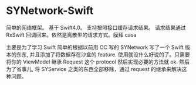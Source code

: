 # SYNetwork-Swift

简单的网络框架。 基于 Swift4.0。 支持按照接口缓存请求结果。
请求结果通过 RxSwift 回调回来。依然是离散型的请求方式。膜拜 casa

主要是为了学习 Swift 简单的根据以前用 OC 写的 SYNetwork 写了一个 Swift 版本的东东, 并且添加了将数据存在沙盒的 feature. 使用就没什么好说的了。只需要将你的 ViewModel 继承 Request 这个 protocol 然后实现必要的方法就 ok. 然后为了省事儿, 将 SYService 之类的东西全部移除，通过 request 的继承来解决这种问题。


